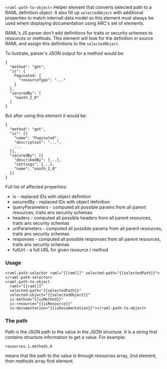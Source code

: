 
`<raml-path-to-object>`
Helper element that converts selected path to a RAML definition object.
It also fill up `selectedObject` with additional properties to match internall data model
so this element must always be used whem displaying documentation using ARC's set of elements.

RAML's JS parser don't add definitions for traits or security schemes to resources or
methods. This element will look for the definition in source RAML and assign this definitions
to the `selectedObject`.

To ilustrate, parser's JSON output for a method would be:
```
{
  "method": "get",
  "is": {
    Paginated: {
      "resourceType": "..."
    }
  },
  "securedBy": [
    "oauth_2_0"
  ]
}
```
But after using this element it would be:
```
{
  "method": "get",
  "is": [{
    "name": "Paginated",
    "description": "...",
    ...
  }],
  "securedBy": [{
    "describedBy": {...},
    "settings": {...},
    "name": "oauth_2_0"
  }]
}
```

Full list of affected properties:
- is - replaced IDs with object definition
- securedBy - replaced IDs with object definition
- queryParameters - computed all possible params from all parent resources, traits ans security schemas
- headers - computed all possible headers from all parent resources, traits ans security schemas
- uriParameters - computed all possible params from all parent resources, traits ans security schemas
- responses - computed all possible responses from all parent resources, traits ans security schemas
- fullUrl - a full URL for given resource / method

### Usage
```
<raml-path-selector raml="[[raml]]" selected-path="{{selectedPath}}"></raml-path-selector>
<raml-path-to-object
  raml="[[raml]]"
  selected-path="{{selectedPath}}"
  selected-object="{{selectedObject}}"
  is-method="{{isMethod}}"
  is-resource="{{isResource}}"
  is-documentation="{{isDocumentation}}"></raml-path-to-object>
```

### The path
Path is the JSON path to the value in the JSON structure. It is a string that contains structure
information to get a value. For example:
```
resources.1.methods.0
```
means that the path to the value is through resources array, 2nd element, then methods array
first element.

